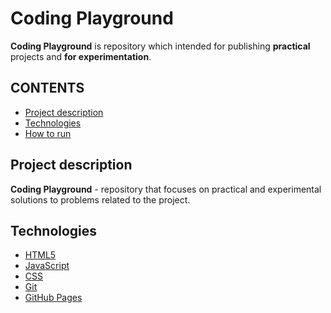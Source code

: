 # Coding Playground
**Coding Playground** is repository which intended for publishing **practical** projects and **for experimentation**.

## CONTENTS
- [Project description](#project-description)
- [Technologies](#technologies)
- [How to run](#how-to-run)

## Project description 
**Coding Playground** - repository that focuses on practical and experimental solutions to problems related to the project.

## Technologies
- [HTML5](#html5)
- [JavaScript](#javascript)
- [CSS](#css)
- [Git](#git)
- [GitHub Pages](#github)
